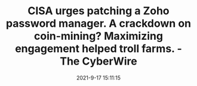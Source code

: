 ---
"title": "CISA urges patching a Zoho password manager. A crackdown on coin-mining? Maximizing engagement helped troll farms. - The CyberWire"
"date": "2021-9-17 15:11:15"
"feed_name": "GOOGLENEWSMINING"
"feed_website": "https://news.google.com/search?q=mining%2Bincident&hl=en-US&gl=US&ceid=US:en"
"feed_rss": "https://news.google.com/rss/search?q=mining%2Bincident&hl=en-US&gl=US&ceid=US:en"
"link": "https://thecyberwire.com/newsletters/daily-briefing/10/180"
"file": "_posts/2021-1-1-21160493852758ffddc39a0ce1e9885ef9dc56b0.md"
"accident": "0"
"drilling": "0"
"dead": "0"
"injured": "0"
"where": "unknown site"
---